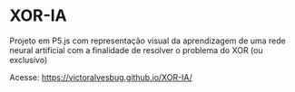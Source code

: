 # XOR-IA
Projeto em P5.js com representação visual da aprendizagem de uma rede neural artificial com a finalidade de resolver o problema do XOR (ou exclusivo)

Acesse: https://victoralvesbug.github.io/XOR-IA/
